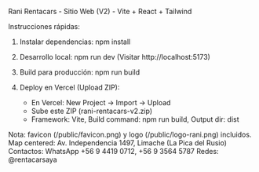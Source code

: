 Rani Rentacars - Sitio Web (V2) - Vite + React + Tailwind

Instrucciones rápidas:
1) Instalar dependencias:
   npm install

2) Desarrollo local:
   npm run dev
   (Visitar http://localhost:5173)

3) Build para producción:
   npm run build

4) Deploy en Vercel (Upload ZIP):
   - En Vercel: New Project -> Import -> Upload
   - Sube este ZIP (rani-rentacars-v2.zip)
   - Framework: Vite, Build command: npm run build, Output dir: dist

Nota: favicon (/public/favicon.png) y logo (/public/logo-rani.png) incluidos.
Map centered: Av. Independencia 1497, Limache (La Pica del Rusio)
Contactos: WhatsApp +56 9 4419 0712, +56 9 3564 5787
Redes: @rentacarsaya
